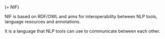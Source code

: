 (= NIF)

NIF is based on RDF/OWL and aims for interoperability between NLP tools, language resources and annotations.

It is a language that NLP tools can use to communicate between each other.